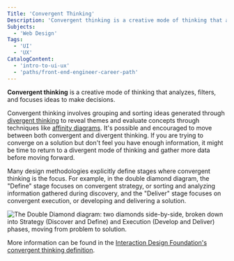 ```yaml
---
Title: 'Convergent Thinking'
Description: 'Convergent thinking is a creative mode of thinking that analyzes, filters, and focuses ideas to make decisions.'
Subjects:
  - 'Web Design'
Tags:
  - 'UI'
  - 'UX'
CatalogContent:
  - 'intro-to-ui-ux'
  - 'paths/front-end-engineer-career-path'
---
```


**Convergent thinking** is a creative mode of thinking that analyzes, filters, and focuses ideas to make decisions.

Convergent thinking involves grouping and sorting ideas generated through [divergent thinking](https://www.codecademy.com/resources/docs/uiux/divergent-thinking) to reveal themes and evaluate concepts through techniques like [affinity diagrams](https://www.usertesting.com/blog/affinity-mapping). It's possible and encouraged to move between both convergent and divergent thinking. If you are trying to converge on a solution but don't feel you have enough information, it might be time to return to a divergent mode of thinking and gather more data before moving forward.

Many design methodologies explicitly define stages where convergent thinking is the focus. For example, in the double diamond diagram, the "Define" stage focuses on convergent strategy, or sorting and analyzing information gathered during discovery, and the "Deliver" stage focuses on convergent execution, or developing and delivering a solution.

![The Double Diamond diagram: two diamonds side-by-side, broken down into Strategy (Discover and Define) and Execution (Develop and Deliver) phases, moving from problem to solution.](https://static-assets.codecademy.com/Courses/intro-to-ui-and-ux/key-methodologies/double-diamond.png)

More information can be found in the [Interaction Design Foundation's convergent thinking definition](https://www.interaction-design.org/literature/topics/convergent-thinking).
